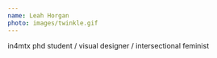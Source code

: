```yaml
---
name: Leah Horgan
photo: images/twinkle.gif
---
```

in4mtx phd student / visual designer / intersectional feminist